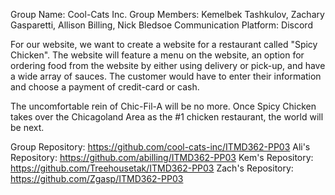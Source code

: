 Group Name: Cool-Cats Inc.
Group Members: Kemelbek Tashkulov, Zachary Gasparetti, Allison Billing, Nick Bledsoe
Communication Platform: Discord

For our website, we want to create a website for a restaurant called "Spicy Chicken". The website will feature a menu on the website, an option for ordering food from the website by either using delivery or pick-up, and have a wide array of sauces. The customer would have to enter their information and choose a payment of credit-card or cash.

The uncomfortable rein of Chic-Fil-A will be no more. Once Spicy Chicken takes over the Chicagoland Area as the #1 chicken restaurant, the world will be next. 

Group Repository: https://github.com/cool-cats-inc/ITMD362-PP03
Ali's Repository: https://github.com/abilling/ITMD362-PP03
Kem's Repository: https://github.com/Treehousetak/ITMD362-PP03
Zach's Repository: https://github.com/Zgasp/ITMD362-PP03
